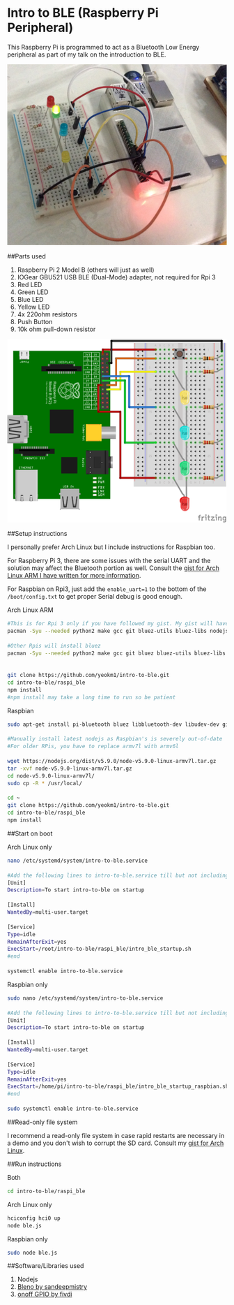 Intro to BLE (Raspberry Pi Peripheral)
=============

This Raspberry Pi is programmed to act as a Bluetooth Low Energy peripheral as part of my talk on the introduction to BLE.

![Screen](misc/front.jpg)

##Parts used
1. Raspberry Pi 2 Model B (others will just as well)
2. IOGear GBU521 USB BLE (Dual-Mode) adapter, not required for Rpi 3
3. Red LED
4. Green LED
5. Blue LED
6. Yellow LED
7. 4x 220ohm resistors
8. Push Button
9. 10k ohm pull-down resistor

![Screen](misc/schematic.png)

##Setup instructions

I personally prefer Arch Linux but I include instructions for Raspbian too. 

For Raspberry Pi 3, there are some issues with the serial UART and the solution may affect the Bluetooth portion as well. Consult the [gist for Arch Linux ARM I have written for more information](https://gist.github.com/yeokm1/d6c3ca927919c61257cd). 

For Raspbian on Rpi3, just add the `enable_uart=1` to the bottom of the `/boot/config.txt` to get proper Serial debug is good enough.

Arch Linux ARM
```bash
#This is for Rpi 3 only if you have followed my gist. My gist will have installed a patched version of bluez.
pacman -Syu --needed python2 make gcc git bluez-utils bluez-libs nodejs npm

#Other Rpis will install bluez
pacman -Syu --needed python2 make gcc git bluez bluez-utils bluez-libs nodejs npm


git clone https://github.com/yeokm1/intro-to-ble.git
cd intro-to-ble/raspi_ble
npm install
#npm install may take a long time to run so be patient
```

Raspbian
```bash
sudo apt-get install pi-bluetooth bluez libbluetooth-dev libudev-dev git 

#Manually install latest nodejs as Raspbian's is severely out-of-date
#For older RPis, you have to replace armv7l with armv6l

wget https://nodejs.org/dist/v5.9.0/node-v5.9.0-linux-armv7l.tar.gz
tar -xvf node-v5.9.0-linux-armv7l.tar.gz
cd node-v5.9.0-linux-armv7l/
sudo cp -R * /usr/local/

cd ~
git clone https://github.com/yeokm1/intro-to-ble.git
cd intro-to-ble/raspi_ble
npm install
```

##Start on boot

Arch Linux only

```bash
nano /etc/systemd/system/intro-to-ble.service

#Add the following lines to intro-to-ble.service till but not including #end
[Unit]
Description=To start intro-to-ble on startup

[Install]
WantedBy=multi-user.target

[Service]
Type=idle
RemainAfterExit=yes
ExecStart=/root/intro-to-ble/raspi_ble/intro_ble_startup.sh
#end

systemctl enable intro-to-ble.service
```

Raspbian only

```bash
sudo nano /etc/systemd/system/intro-to-ble.service

#Add the following lines to intro-to-ble.service till but not including #end
[Unit]
Description=To start intro-to-ble on startup

[Install]
WantedBy=multi-user.target

[Service]
Type=idle
RemainAfterExit=yes
ExecStart=/home/pi/intro-to-ble/raspi_ble/intro_ble_startup_raspbian.sh
#end

sudo systemctl enable intro-to-ble.service
```

##Read-only file system

I recommend a read-only file system in case rapid restarts are necessary in a demo and you don't wish to corrupt the SD card. Consult my [gist for Arch Linux](https://gist.github.com/yeokm1/8b0ffc03e622ce011010).

##Run instructions

Both
```bash
cd intro-to-ble/raspi_ble
```

Arch Linux only
```bash
hciconfig hci0 up
node ble.js
```

Raspbian only
```bash
sudo node ble.js
```

##Software/Libraries used
1. Nodejs
2. [Bleno by sandeepmistry](https://github.com/sandeepmistry/bleno)
3. [onoff GPIO by fivdi](https://github.com/fivdi/onoff)
